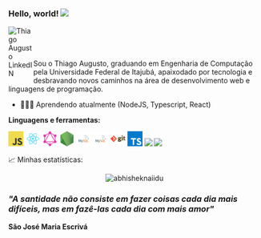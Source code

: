 ### Hello, world! <img src="https://media.giphy.com/media/hvRJCLFzcasrR4ia7z/giphy.gif" width="25px">

<a href="https://www.linkedin.com/in/thiago-augusto-b6359b1a3/">
  <img align="left" alt="Thiago Augusto LinkedIN" width="50px" src="https://raw.githubusercontent.com/peterthehan/peterthehan/master/assets/linkedin.svg" />
</a>

<br />
<br />
<br />

Sou o Thiago Augusto, graduando em Engenharia de Computação pela Universidade Federal de Itajubá, apaixodado por tecnologia e desbravando novos caminhos na área de desenvolvimento web e linguagens de programação.

  
- 👨🏽‍💻 Aprendendo atualmente (NodeJS, Typescript, React)

**Linguagens e ferramentas:**  

<code><img height="30" src="https://raw.githubusercontent.com/github/explore/80688e429a7d4ef2fca1e82350fe8e3517d3494d/topics/javascript/javascript.png"></code>
<code><img height="30" src="https://raw.githubusercontent.com/github/explore/80688e429a7d4ef2fca1e82350fe8e3517d3494d/topics/react/react.png"></code>
<code><img height="30" src="https://raw.githubusercontent.com/github/explore/5c058a388828bb5fde0bcafd4bc867b5bb3f26f3/topics/graphql/graphql.png"></code>
<code><img height="30" src="https://raw.githubusercontent.com/github/explore/80688e429a7d4ef2fca1e82350fe8e3517d3494d/topics/nodejs/nodejs.png"></code>
<code><img height="30" src="https://raw.githubusercontent.com/github/explore/80688e429a7d4ef2fca1e82350fe8e3517d3494d/topics/mysql/mysql.png"></code>
<code><img height="30" src="https://raw.githubusercontent.com/github/explore/80688e429a7d4ef2fca1e82350fe8e3517d3494d/topics/mysql/mysql.png"></code>
<code><img height="30" src="https://raw.githubusercontent.com/github/explore/80688e429a7d4ef2fca1e82350fe8e3517d3494d/topics/git/git.png"></code>
<code><img height="30" src="https://raw.githubusercontent.com/github/explore/80688e429a7d4ef2fca1e82350fe8e3517d3494d/topics/typescript/typescript.png"></code>
<code><img height="30" src="https://user-images.githubusercontent.com/51785898/91358318-ff3ec280-e7c8-11ea-9d80-c8e249594078.png"></code>
<code><img height="30" src="https://user-images.githubusercontent.com/51785898/91357841-3fea0c00-e7c8-11ea-91de-947891a2dec6.png"></code>


📈 Minhas estatísticas:

<p align="center"> <img src="https://github-readme-stats.vercel.app/api?username=thiagoaugusto-as&show_icons=true&theme=gotham" alt="abhisheknaiidu" />

### **<i>"A santidade não consiste em fazer coisas cada dia mais difíceis, mas em fazê-las cada dia com mais amor"</i>**
**São José Maria Escrivá**


